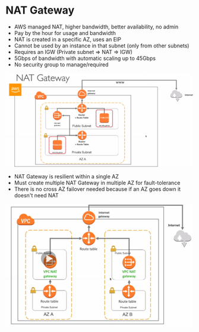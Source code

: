# NAT Gateway

* AWS managed NAT, higher bandwidth, better availability, no admin
* Pay by the hour for usage and bandwidth
* NAT is created in a specific AZ, uses an EIP
* Cannot be used by an instance in that subnet (only from other subnets)
* Requires an IGW (Private subnet => NAT => IGW)
* 5Gbps of bandwidth with automatic scaling up to 45Gbps
* No security group to manage/required

![NATGateway](images/NATGateway.png)

* NAT Gateway is resilient within a single AZ
* Must create multiple NAT Gateway in multiple AZ for fault-tolerance
* There is no cross AZ failover needed because if an AZ goes down it doesn't need NAT

![NATGatewayAZ](images/NATGatewayAZ.png)
